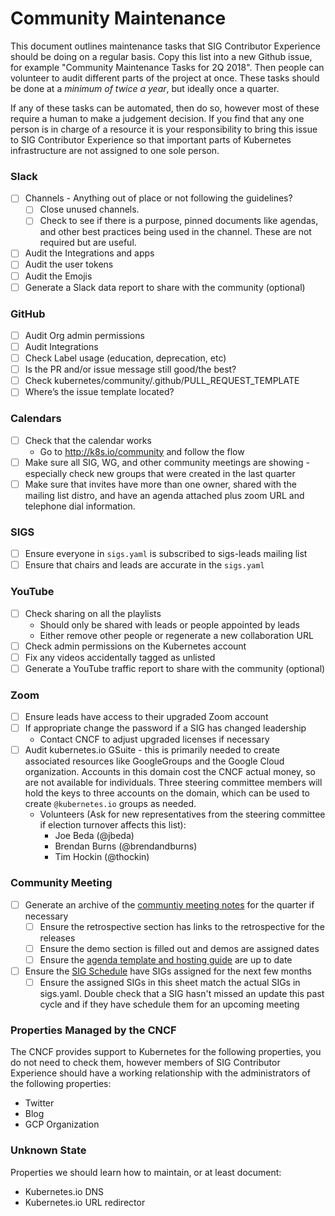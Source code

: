 # Community Maintenance 

This document outlines maintenance tasks that SIG Contributor Experience should be doing on a regular basis.
Copy this list into a new Github issue, for example "Community Maintenance Tasks for 2Q 2018". 
Then people can volunteer to audit different parts of the project at once. 
These tasks should be done at a _minimum of twice a year_, but ideally once a quarter.

If any of these tasks can be automated, then do so, however most of these require a human to make a judgement decision. 
If you find that any one person is in charge of a resource it is your responsibility to bring this issue to SIG Contributor Experience so that important parts of Kubernetes infrastructure are not assigned to one sole person. 

### Slack

- [ ] Channels - Anything out of place or not following the guidelines? 
  - [ ] Close unused channels. 
  - [ ] Check to see if there is a purpose, pinned documents like agendas, and other best practices being used in the channel. These are not required but are useful.
- [ ] Audit the Integrations and apps
- [ ] Audit the user tokens
- [ ] Audit the Emojis
- [ ] Generate a Slack data report to share with the community (optional)

### GitHub

- [ ] Audit Org admin permissions
- [ ] Audit Integrations
- [ ] Check Label usage (education, deprecation, etc)
- [ ] Is the PR and/or issue message still good/the best?
- [ ] Check kubernetes/community/.github/PULL_REQUEST_TEMPLATE
- [ ] Where’s the issue template located? 

### Calendars

- [ ] Check that the calendar works
  - Go to http://k8s.io/community and follow the flow
- [ ] Make sure all SIG, WG, and other community meetings are showing - especially check new groups that were created in the last quarter
- [ ] Make sure that invites have more than one owner, shared with the mailing list distro, and have an agenda attached plus zoom URL and telephone dial information.

### SIGS

- [ ] Ensure everyone in `sigs.yaml` is subscribed to sigs-leads mailing list
- [ ] Ensure that chairs and leads are accurate in the `sigs.yaml`

### YouTube

- [ ] Check sharing on all the playlists
  - Should only be shared with leads or people appointed by leads
  - Either remove other people or regenerate a new collaboration URL
- [ ] Check admin permissions on the Kubernetes account
- [ ] Fix any videos accidentally tagged as unlisted 
- [ ] Generate a YouTube traffic report to share with the community (optional)

### Zoom

- [ ] Ensure leads have access to their upgraded Zoom account
- [ ] If appropriate change the password if a SIG has changed leadership 
  - Contact CNCF to adjust upgraded licenses if necessary
- [ ] Audit kubernetes.io GSuite - this is primarily needed to create associated resources like GoogleGroups and the Google Cloud organization.  Accounts in  this domain cost the CNCF actual money, so are not available for individuals. Three steering committee members will hold the keys to three accounts on the domain, which can be used to create `@kubernetes.io` groups as needed.
  - Volunteers (Ask for new representatives from the steering committee if election turnover affects this list):
    - Joe Beda (@jbeda)
    - Brendan Burns (@brendandburns)
    - Tim Hockin (@thockin)

### Community Meeting

- [ ] Generate an archive of the [communtiy meeting notes](https://docs.google.com/document/d/1VQDIAB0OqiSjIHI8AWMvSdceWhnz56jNpZrLs6o7NJY/edit#heading=h.2gp5yf2snwg5) for the quarter if necessary
  - [ ] Ensure the retrospective section has links to the retrospective for the releases
  - [ ] Ensure the demo section is filled out and demos are assigned dates
  - [ ] Ensure the [agenda template and hosting guide](https://docs.google.com/document/d/1g7fR5cvCGFq15SJ4iQMclbj0QIeREKu_QP8ftnSaJ4o/edit) are up to date 
- [ ] Ensure the [SIG Schedule](https://docs.google.com/spreadsheets/d/1adztrJ05mQ_cjatYSnvyiy85KjuI6-GuXsRsP-T2R3k/edit#gid=1543199895) have SIGs assigned for the next few months
  - [ ] Ensure the assigned SIGs in this sheet match the actual SIGs in sigs.yaml. Double check that a SIG hasn't missed an update this past cycle and if they have schedule them for an upcoming meeting

### Properties Managed by the CNCF

The CNCF provides support to Kubernetes for the following properties, you do not need to check them, however members of SIG Contributor Experience should have a working relationship with the administrators of the following properties:

- Twitter
- Blog
- GCP Organization

### Unknown State

Properties we should learn how to maintain, or at least document:

- Kubernetes.io DNS
- Kubernetes.io URL redirector
